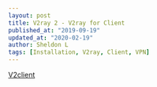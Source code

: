 ```yaml
---
layout: post
title: V2ray 2 - V2ray for Client
published_at: "2019-09-19"
updated_at: "2020-02-19"
author: Sheldon L
tags: [Installation, V2ray, Client, VPN]
---
```



[V2client](https://sunshare03.github.io/v2client)

